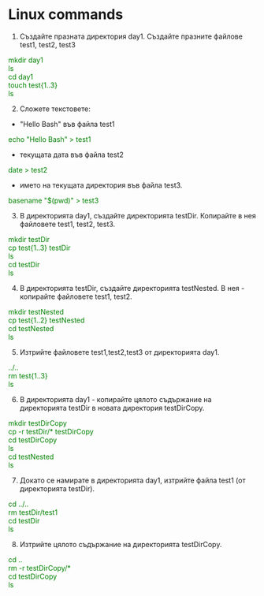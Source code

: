 # Linux commands

1. Създайте празната директория day1. Създайте празните файлове test1, test2, test3<br />

<font color="green">mkdir day1<br /> 
ls<br /> 
cd day1<br /> 
touch test{1..3}<br /> 
ls</font><br />

2. Сложете текстовете:<br />
- "Hello Bash" във файла test1<br />

<font color="green">echo "Hello Bash" > test1</font><br />

- текущата дата във файла test2<br />

<font color="green">date > test2</font><br />

- името на текущата директория във файла test3.<br />

<font color="green">basename "$(pwd)" > test3</font><br />

3. В директорията day1, създайте директорията testDir. Копирайте в нея файловете test1, test2, test3.<br />

<font color="green">mkdir testDir<br /> 
cp test{1..3} testDir<br /> 
ls<br /> 
cd testDir<br /> 
ls</font><br />

4. В директорията testDir, създайте директорията testNested. В нея - копирайте файловете test1, test2.<br />

<font color="green">mkdir testNested<br /> 
cp test{1..2} testNested<br /> 
cd testNested<br /> 
ls</font><br />

5. Изтрийте файловете test1,test2,test3 от директорията day1.<br />

<font color="green">../..<br /> 
rm test{1..3}<br /> 
ls</font><br />

6. В директорията day1 - копирайте цялото съдържание на директорията testDir в новата директория testDirCopy.<br />

<font color="green">mkdir testDirCopy<br /> 
cp -r testDir/* testDirCopy<br /> 
cd testDirCopy<br /> 
ls<br /> 
cd testNested<br /> 
ls</font><br />

7. Докато се намирате в директорията day1, изтрийте файла test1 (от директорията testDir).<br />

<font color="green">cd ../..<br /> 
rm testDir/test1<br /> 
cd testDir<br /> 
ls</font><br />

8. Изтрийте цялото съдържание на директорията testDirCopy.<br />

<font color="green">cd ..<br /> 
rm -r testDirCopy/*<br /> 
cd testDirCopy<br /> 
ls</font><br />
